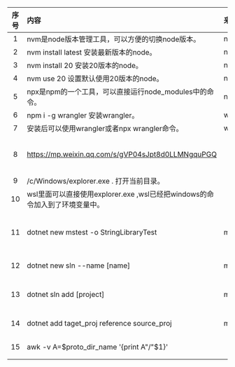 | 序号 | 内容                                                  | 来源        | 备注                        | 类型   |
|:--:|:----------------------------------------------------|:----------|:--------------------------|:-----|
| 1  | nvm是node版本管理工具，可以方便的切换node版本。                       | nvm       |                           | tip  |
| 2  | nvm install latest 安装最新版本的node。                     | nvm       |                           | tip  |
| 3  | nvm install 20 安装20版本的node。                         | nvm       |                           | tip  |
| 4  | nvm use 20 设置默认使用20版本的node。                         | nvm       |                           | tip  |
| 5  | npx是npm的一个工具，可以直接运行node_modules中的命令。                | npx       |                           | tip  |
| 6  | npm i -g wrangler 安装wrangler。                       | wrangler  |                           | tip  |
| 7  | 安装后可以使用wrangler或者npx wrangler命令。                    | wrangler  |                           | tip  |
| 8  | https://mp.weixin.qq.com/s/gVP04sJpt8d0LLMNgquPGQ   |           | 自建docker-private-registry | page |
| 9  | /c/Windows/explorer.exe . 打开当前目录。                   |           |                           | tip  |
| 10 | wsl里面可以直接使用explorer.exe ,wsl已经把windows的命令加入到了环境变量中。 |           |                           | tip  |
| 11 | dotnet new mstest -o StringLibraryTest              | microsoft | 使用mstest模板创建项目            | tip  |
| 12 | dotnet new sln --name [name]                        | microsoft | 创建解决方案                    | tip  |
| 13 | dotnet sln add [project]                            | microsoft | 添加项目到解决方案                 | tip  |
| 14 | dotnet add taget_proj reference source_proj         | microsoft | 添加引用                      | tip  |
| 15 | awk -v A=$proto_dir_name '{print A"/"$1}'            |           | awk使用变量                   | tip  |
